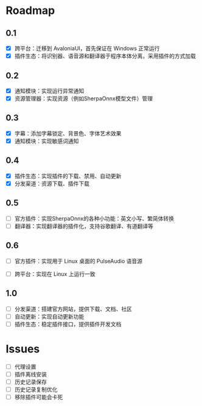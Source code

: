 # Roadmap

## 0.1
- [x] 跨平台：迁移到 AvaloniaUI，首先保证在 Windows 正常运行
- [x] 插件生态：将识别器、语音源和翻译器于程序本体分离，采用插件的方式加载

## 0.2
- [x] 通知模块：实现运行异常通知
- [x] 资源管理器：实现资源（例如SherpaOnnx模型文件）管理

## 0.3
- [x] 字幕：添加字幕锁定、背景色、字体艺术效果
- [x] 通知模块：实现敏感词通知

## 0.4
- [x] 插件生态：实现插件的下载、禁用、自动更新
- [x] 分发渠道：资源下载、插件下载

## 0.5
- [ ] 官方插件：实现SherpaOnnx的各种小功能：英文小写、繁简体转换
- [ ] 翻译器：实现翻译器的插件化，支持谷歌翻译、有道翻译等

## 0.6
- [ ] 官方插件：实现用于 Linux 桌面的 PulseAudio 语音源
- [ ] 跨平台：实现在 Linux 上运行一致


## 1.0
- [ ] 分发渠道：搭建官方网站，提供下载、文档、社区
- [ ] 自动更新：实现自动更新功能
- [ ] 插件生态：稳定插件接口，提供插件开发文档

# Issues

- [ ] 代理设置
- [ ] 插件离线安装
- [ ] 历史记录保存
- [ ] 历史记录复制优化
- [ ] 移除插件可能会卡死